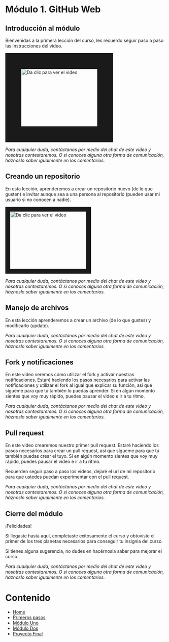 # Módulo 1. GitHub Web

## Introducción al módulo
Bienvenidas a la primera lección del curso, les recuerdo seguir paso a paso las instrucciones del video.

<a href="https://www.youtube.com/watch?v=iS4tYPlyPXY
" target="_blank"><img src="http://img.youtube.com/vi/iS4tYPlyPXY/0.jpg" 
alt="Da clic para ver el video" width="240" height="180" border="50" /></a>

*Para cualquier duda, contáctanos por medio del chat de este video y nosotras contestaremos. O si conoces alguna otra forma de comunicación, háznoslo saber igualmente en los comentarios.*

## Creando un repositorio
En esta lección, aprenderemos a crear un repositorio nuevo (de lo que gusten) e invitar aunque sea a una persona 
al repositorio (pueden usar mi usuario si no conocen a nadie). 

<a href="https://www.youtube.com/watch?v=iS4tYPlyPXY
" target="_blank"><img src="http://img.youtube.com/vi/iS4tYPlyPXY/0.jpg" 
alt="Da clic para ver el video" width="240" height="180" border="15" /></a>

*Para cualquier duda, contáctanos por medio del chat de este video y nosotras contestaremos. O si conoces alguna otra forma de comunicación, háznoslo saber igualmente en los comentarios.*

## Manejo de archivos
En esta lección aprenderemos a crear un archivo (de lo que gustes) y modificarlo (update).


*Para cualquier duda, contáctanos por medio del chat de este video y nosotras contestaremos. O si conoces alguna otra forma de comunicación, háznoslo saber igualmente en los comentarios.*

## Fork y notificaciones
En este video veremos cómo utilizar el fork y activar nuestras notificaciones.
Estaré haciendo los pasos necesarios para activar las notificaciones y utilizar el fork al igual que explicar su función, así que sígueme para que tú también lo puedas aprender. Si en algún momento sientes que voy muy rápido, puedes pausar el video e ir a tu ritmo.


*Para cualquier duda, contáctanos por medio del chat de este video y nosotras contestaremos. O si conoces alguna otra forma de comunicación, háznoslo saber igualmente en los comentarios.*

## Pull request
En este video crearemos nuestro primer pull request.
Estaré haciendo los pasos necesarios para crear un pull request, así que sígueme para que tú también puedas crear el tuyo. Si en algún momento sientes que voy muy rápido, puedes pausar el video e ir a tu ritmo.

Recuerden seguir paso a paso los videos, dejaré el url de mi repositorio para que ustedes puedan experimentar con el pull request.


*Para cualquier duda, contáctanos por medio del chat de este video y nosotras contestaremos. O si conoces alguna otra forma de comunicación, háznoslo saber igualmente en los comentarios.*

## Cierre del módulo
¡Felicidades! 

Si llegaste hasta aquí, completaste exitosamente el curso y obtuviste el primer de los tres planetas necesarios para conseguir tu insignia del curso. 

Si tienes alguna sugerencia, no dudes en hacérnosla saber para mejorar el curso.


*Para cualquier duda, contáctanos por medio del chat de este video y nosotras contestaremos. O si conoces alguna otra forma de comunicación, háznoslo saber igualmente en los comentarios.*



# Contenido

- [Home](https://patroneshermosos-oficial.github.io/github-basics)
- [Primeros pasos](https://patroneshermosos-oficial.github.io/github-basics/primeros-pasos)
- [Módulo Uno](https://patroneshermosos-oficial.github.io/github-basics/modulo-uno)
- [Módulo Dos](https://patroneshermosos-oficial.github.io/github-basics/modulo-dos)
- [Proyecto Final](https://patroneshermosos-oficial.github.io/github-basics/proyecto-final)
